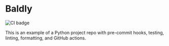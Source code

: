 # Baldly

![CI badge](https://github.com/JEHoctor/baldly/actions/workflows/tests.yml/badge.svg)

This is an example of a Python project repo with pre-commit hooks, testing, linting, formatting, and GitHub actions.
